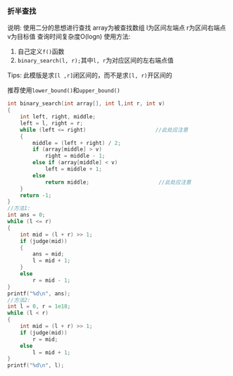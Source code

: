 ### 折半查找
说明:
使用二分的思想进行查找
array为被查找数组 l为区间左端点 r为区间右端点 v为目标值
查询时间复杂度O(logn)
使用方法:
1. 自己定义`f()`函数
2. `binary_search(l, r);`其中`l, r`为对应区间的左右端点值

Tips:
此模版是求`[l ,r]`闭区间的，而不是求`[l, r)`开区间的

推荐使用`lower_bound()`和`upper_bound()`

```cpp
int binary_search(int array[], int l,int r, int v)
{
    int left, right, middle;
    left = l, right = r;
    while (left <= right)                      //此处应注意
    {
        middle = (left + right) / 2;
        if (array[middle] > v)
            right = middle - 1;
        else if (array[middle] < v)
            left = middle + 1;
        else
            return middle;                      //此处应注意
    }
    return -1;
}
//方法1:
int ans = 0;
while (l <= r)
{
    int mid = (l + r) >> 1;
    if (judge(mid))
    {
        ans = mid;
        l = mid + 1;
    }
    else
        r = mid - 1;
}
printf("%d\n", ans);
//方法2:
int l = 0, r = 1e18;
while (l < r)
{
    int mid = (l + r) >> 1;
    if (judge(mid))
        r = mid;
    else
        l = mid + 1;
}
printf("%d\n", l);
```
